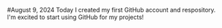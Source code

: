 #August 9, 2024
Today I created my first GitHub account and respository. I'm excited to start using GitHub for my projects! 

